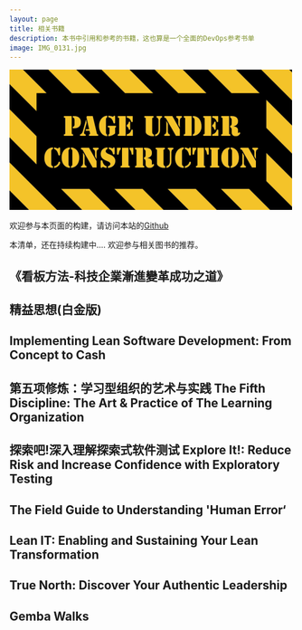 ```yaml
---
layout: page
title: 相关书籍
description: 本书中引用和参考的书籍，这也算是一个全面的DevOps参考书单
image: IMG_0131.jpg
---
```


![](/imgs/page-under-construction.png)

欢迎参与本页面的构建，请访问本站的[Github](https://github.com/DevOps-Handbook/DevOps-Handbook.github.io.git)


本清单，还在持续构建中.... 欢迎参与相关图书的推荐。

## 《看板方法-科技企業漸進變革成功之道》


## 精益思想(白金版)




## Implementing Lean Software Development: From Concept to Cash


 

## 第五项修炼：学习型组织的艺术与实践 The Fifth Discipline: The Art & Practice of The Learning Organization




## 探索吧!深入理解探索式软件测试 Explore It!: Reduce Risk and Increase Confidence with Exploratory Testing




## The Field Guide to Understanding 'Human Error‘





## Lean IT: Enabling and Sustaining Your Lean Transformation



## True North: Discover Your Authentic Leadership




## Gemba Walks
